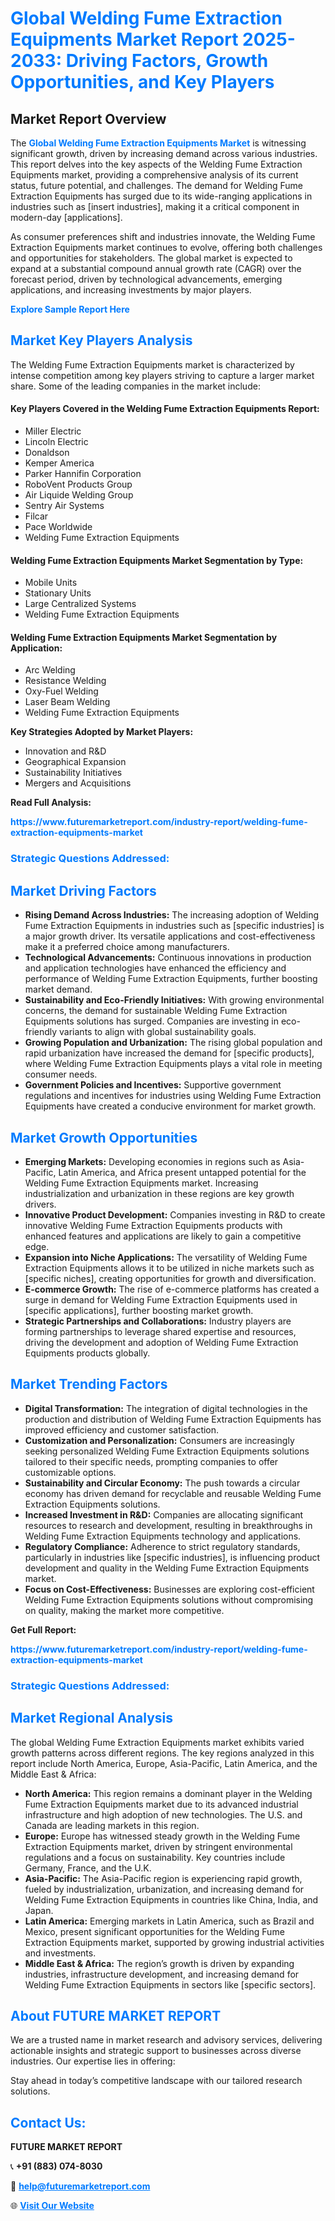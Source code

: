 <h1 style="color: #007BFF;">Global Welding Fume Extraction Equipments Market Report 2025-2033: Driving Factors, Growth Opportunities, and Key Players</h1>

<section id="overview">
<h2>Market Report Overview</h2>
<p>The <a href="https://www.futuremarketreport.com/industry-report/welding-fume-extraction-equipments-market" style="color: #007BFF; text-decoration: none;"><strong>Global Welding Fume Extraction Equipments Market</strong></a> is witnessing significant growth, driven by increasing demand across various industries. This report delves into the key aspects of the Welding Fume Extraction Equipments market, providing a comprehensive analysis of its current status, future potential, and challenges. The demand for Welding Fume Extraction Equipments has surged due to its wide-ranging applications in industries such as [insert industries], making it a critical component in modern-day [applications].</p>
<p>As consumer preferences shift and industries innovate, the Welding Fume Extraction Equipments market continues to evolve, offering both challenges and opportunities for stakeholders. The global market is expected to expand at a substantial compound annual growth rate (CAGR) over the forecast period, driven by technological advancements, emerging applications, and increasing investments by major players.</p>
</section>

<section id="overview">
<p><a href="https://www.futuremarketreport.com/request-sample/reportId=99046" style="color: #007BFF; text-decoration: none;"><strong>Explore Sample Report Here</strong></a></p>
</section>

<section id="key-players">
<h2 style="color: #007BFF;">Market Key Players Analysis</h2>
<p>The Welding Fume Extraction Equipments market is characterized by intense competition among key players striving to capture a larger market share. Some of the leading companies in the market include:</p>
<h4>Key Players Covered in the Welding Fume Extraction Equipments Report:</h4>
<ul><li>Miller Electric</li><li>Lincoln Electric</li><li>Donaldson</li><li>Kemper America</li><li>Parker Hannifin Corporation</li><li>RoboVent Products Group</li><li>Air Liquide Welding Group</li><li>Sentry Air Systems</li><li>Filcar</li><li>Pace Worldwide</li><li>Welding Fume Extraction Equipments</li></ul>
<h4>Welding Fume Extraction Equipments Market Segmentation by Type:</h4>
<ul><li>Mobile Units</li><li>Stationary Units</li><li>Large Centralized Systems</li><li>Welding Fume Extraction Equipments</li></ul>

<h4>Welding Fume Extraction Equipments Market Segmentation by Application:</h4>
<ul><li>Arc Welding</li><li>Resistance Welding</li><li>Oxy-Fuel Welding</li><li>Laser Beam Welding</li><li>Welding Fume Extraction Equipments</li></ul>
<p><strong>Key Strategies Adopted by Market Players:</strong></p>
<ul>
<li>Innovation and R&D</li>
<li>Geographical Expansion</li>
<li>Sustainability Initiatives</li>
<li>Mergers and Acquisitions</li>
</ul>
</section>

<section>
<p><strong>Read Full Analysis: </strong></p><a href="https://www.futuremarketreport.com/industry-report/welding-fume-extraction-equipments-market" style="color: #007BFF; text-decoration: none;"><strong>https://www.futuremarketreport.com/industry-report/welding-fume-extraction-equipments-market</strong></a>
<h3 style="color: #007BFF;">Strategic Questions Addressed:</h3>
</section>

<section id="driving-factors">
<h2 style="color: #007BFF;">Market Driving Factors</h2>
<ul>
<li><strong>Rising Demand Across Industries:</strong> The increasing adoption of Welding Fume Extraction Equipments in industries such as [specific industries] is a major growth driver. Its versatile applications and cost-effectiveness make it a preferred choice among manufacturers.</li>
<li><strong>Technological Advancements:</strong> Continuous innovations in production and application technologies have enhanced the efficiency and performance of Welding Fume Extraction Equipments, further boosting market demand.</li>
<li><strong>Sustainability and Eco-Friendly Initiatives:</strong> With growing environmental concerns, the demand for sustainable Welding Fume Extraction Equipments solutions has surged. Companies are investing in eco-friendly variants to align with global sustainability goals.</li>
<li><strong>Growing Population and Urbanization:</strong> The rising global population and rapid urbanization have increased the demand for [specific products], where Welding Fume Extraction Equipments plays a vital role in meeting consumer needs.</li>
<li><strong>Government Policies and Incentives:</strong> Supportive government regulations and incentives for industries using Welding Fume Extraction Equipments have created a conducive environment for market growth.</li>
</ul>
</section>

<section id="growth-opportunities">
<h2 style="color: #007BFF;">Market Growth Opportunities</h2>
<ul>
<li><strong>Emerging Markets:</strong> Developing economies in regions such as Asia-Pacific, Latin America, and Africa present untapped potential for the Welding Fume Extraction Equipments market. Increasing industrialization and urbanization in these regions are key growth drivers.</li>
<li><strong>Innovative Product Development:</strong> Companies investing in R&D to create innovative Welding Fume Extraction Equipments products with enhanced features and applications are likely to gain a competitive edge.</li>
<li><strong>Expansion into Niche Applications:</strong> The versatility of Welding Fume Extraction Equipments allows it to be utilized in niche markets such as [specific niches], creating opportunities for growth and diversification.</li>
<li><strong>E-commerce Growth:</strong> The rise of e-commerce platforms has created a surge in demand for Welding Fume Extraction Equipments used in [specific applications], further boosting market growth.</li>
<li><strong>Strategic Partnerships and Collaborations:</strong> Industry players are forming partnerships to leverage shared expertise and resources, driving the development and adoption of Welding Fume Extraction Equipments products globally.</li>
</ul>
</section>

<section id="trending-factors">
<h2 style="color: #007BFF;">Market Trending Factors</h2>
<ul>
<li><strong>Digital Transformation:</strong> The integration of digital technologies in the production and distribution of Welding Fume Extraction Equipments has improved efficiency and customer satisfaction.</li>
<li><strong>Customization and Personalization:</strong> Consumers are increasingly seeking personalized Welding Fume Extraction Equipments solutions tailored to their specific needs, prompting companies to offer customizable options.</li>
<li><strong>Sustainability and Circular Economy:</strong> The push towards a circular economy has driven demand for recyclable and reusable Welding Fume Extraction Equipments solutions.</li>
<li><strong>Increased Investment in R&D:</strong> Companies are allocating significant resources to research and development, resulting in breakthroughs in Welding Fume Extraction Equipments technology and applications.</li>
<li><strong>Regulatory Compliance:</strong> Adherence to strict regulatory standards, particularly in industries like [specific industries], is influencing product development and quality in the Welding Fume Extraction Equipments market.</li>
<li><strong>Focus on Cost-Effectiveness:</strong> Businesses are exploring cost-efficient Welding Fume Extraction Equipments solutions without compromising on quality, making the market more competitive.</li>
</ul>
</section>

<section>
<p><strong>Get Full Report: </strong></p><a href="https://www.futuremarketreport.com/industry-report/welding-fume-extraction-equipments-market" style="color: #007BFF; text-decoration: none;"><strong>https://www.futuremarketreport.com/industry-report/welding-fume-extraction-equipments-market</strong></a>
<h3 style="color: #007BFF;">Strategic Questions Addressed:</h3>
</section>


<section id="regional-analysis">
<h2 style="color: #007BFF;">Market Regional Analysis</h2>
<p>The global Welding Fume Extraction Equipments market exhibits varied growth patterns across different regions. The key regions analyzed in this report include North America, Europe, Asia-Pacific, Latin America, and the Middle East & Africa:</p>
<ul>
<li><strong>North America:</strong> This region remains a dominant player in the Welding Fume Extraction Equipments market due to its advanced industrial infrastructure and high adoption of new technologies. The U.S. and Canada are leading markets in this region.</li>
<li><strong>Europe:</strong> Europe has witnessed steady growth in the Welding Fume Extraction Equipments market, driven by stringent environmental regulations and a focus on sustainability. Key countries include Germany, France, and the U.K.</li>
<li><strong>Asia-Pacific:</strong> The Asia-Pacific region is experiencing rapid growth, fueled by industrialization, urbanization, and increasing demand for Welding Fume Extraction Equipments in countries like China, India, and Japan.</li>
<li><strong>Latin America:</strong> Emerging markets in Latin America, such as Brazil and Mexico, present significant opportunities for the Welding Fume Extraction Equipments market, supported by growing industrial activities and investments.</li>
<li><strong>Middle East & Africa:</strong> The region’s growth is driven by expanding industries, infrastructure development, and increasing demand for Welding Fume Extraction Equipments in sectors like [specific sectors].</li>
</ul>
</section>

<footer>
<h2 style="color: #007BFF;">About FUTURE MARKET REPORT</h2>
<p>We are a trusted name in market research and advisory services, delivering actionable insights and strategic support to businesses across diverse industries. Our expertise lies in offering:</p>

<p>Stay ahead in today’s competitive landscape with our tailored research solutions.</p>

<h2 style="color: #007BFF;">Contact Us:</h2>
<p><strong>FUTURE MARKET REPORT</strong></p>
<p>📞 <strong>+91 (883) 074-8030</strong></p>
<p>📧 <strong><a href="mailto:help@futuremarketreport.com" style="color: #007BFF;">help@futuremarketreport.com</a></strong></p>
<p>🌐 <strong><a href="https://www.futuremarketreport.com/" style="color: #007BFF;">Visit Our Website</a></strong></p>
</footer>